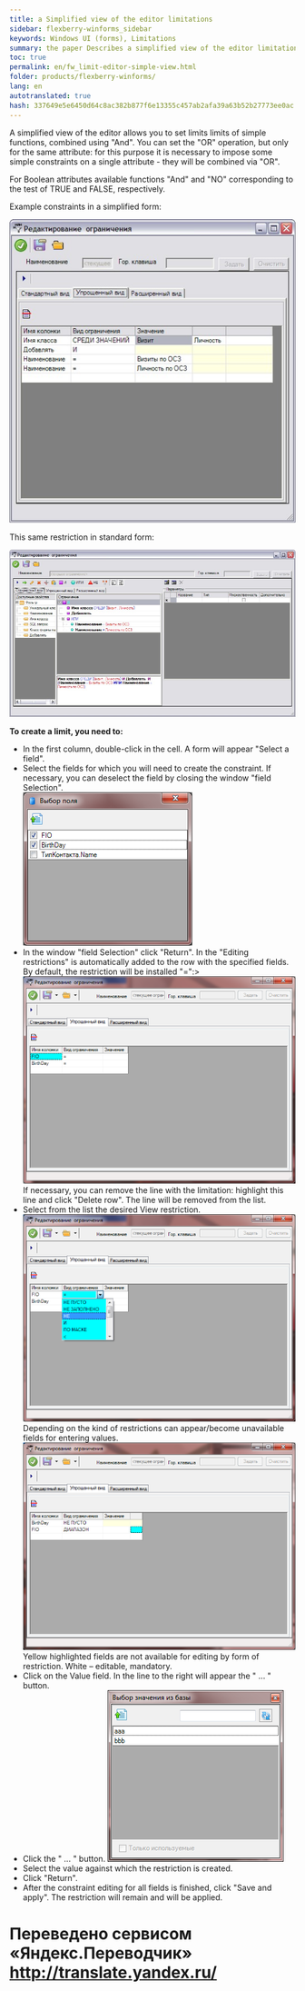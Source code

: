 ```yaml
--- 
title: a Simplified view of the editor limitations 
sidebar: flexberry-winforms_sidebar 
keywords: Windows UI (forms), Limitations 
summary: the paper Describes a simplified view of the editor limitations 
toc: true 
permalink: en/fw_limit-editor-simple-view.html 
folder: products/flexberry-winforms/ 
lang: en 
autotranslated: true 
hash: 337649e5e6450d64c8ac382b877f6e13355c457ab2afa39a63b52b27773ee0ac 
--- 
```


A simplified view of the editor allows you to set limits limits of simple functions, combined using "And". You can set the "OR" operation, but only for the same attribute: for this purpose it is necessary to impose some simple constraints on a single attribute - they will be combined via "OR". 

For Boolean attributes available functions "And" and "NO" corresponding to the test of TRUE and FALSE, respectively. 

Example constraints in a simplified form: 

![](/images/pages/products/flexberry-winforms/subsystems/limits/scr02.jpg) 


This same restriction in standard form: 

![](/images/pages/products/flexberry-winforms/subsystems/limits/scr03.jpg) 


__To create a limit, you need to:__ 

* In the first column, double-click in the cell. A form will appear "Select a field". 
* Select the fields for which you will need to create the constraint. If necessary, you can deselect the field by closing the window "field Selection".<br> 
![](/images/pages/products/flexberry-winforms/subsystems/limits/17.png) 
* In the window "field Selection" click "Return". In the "Editing restrictions" is automatically added to the row with the specified fields. By default, the restriction will be installed "=":><br> 
![](/images/pages/products/flexberry-winforms/subsystems/limits/18.png) <br> 
If necessary, you can remove the line with the limitation: 
highlight this line and click "Delete row". The line will be removed from the list. 
* Select from the list the desired View restriction. 
![](/images/pages/products/flexberry-winforms/subsystems/limits/19.png) 
Depending on the kind of restrictions can appear/become unavailable fields for entering values. 
![](/images/pages/products/flexberry-winforms/subsystems/limits/20.png) 
Yellow highlighted fields are not available for editing by form of restriction. White – editable, mandatory. 
* Click on the Value field. In the line to the right will appear the " ... " button. 
* Click the " ... " button. 
![](/images/pages/products/flexberry-winforms/subsystems/limits/21.png) 
* Select the value against which the restriction is created. 
* Click "Return". 
* After the constraint editing for all fields is finished, click "Save and apply". The restriction will remain and will be applied. 



 # Переведено сервисом «Яндекс.Переводчик» http://translate.yandex.ru/